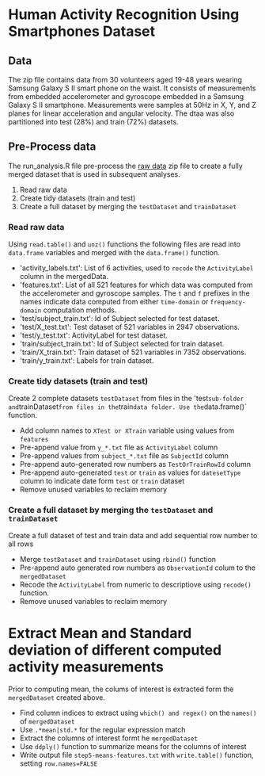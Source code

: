 Human Activity Recognition Using Smartphones Dataset
===========

Data
-----------

The zip file contains data from 30 volunteers aged 19-48 years wearing Samsung Galaxy S II smart phone on the waist. It consists of measurements from embedded accelerometer and gyroscope embedded in a Samsung Galaxy S II smartphone. Measurements were samples at 50Hz in X, Y, and Z planes for linear acceleration and angular velocity.  The dtaa was also partitioned into test (28%) and train (72%) datasets.

Pre-Process data
-----------

The run_analysis.R file pre-process the [raw data](https://d396qusza40orc.cloudfront.net/getdata%2Fprojectfiles%2FUCI%20HAR%20Dataset.zip) zip file to create a fully merged dataset that is used in subsequent analyses.

1. Read raw data
1. Create tidy datasets (train and test) 
1. Create a full dataset by merging the `testDataset` and `trainDataset`

### Read raw data
Using `read.table()` and `unz()` functions the following files are read into `data.frame` variables and  merged with the `data.frame()` function.
* 'activity_labels.txt': List of 6 activities, used to `recode` the `ActivityLabel` column in the mergedData.
* 'features.txt': List of all 521 features for which data was computed from the accelerometer and gyroscope samples. The `t` and `f` prefixes in the names indicate data computed from either `time-domain` or `frequency-domain` computation methods.
* 'test/subject_train.txt': Id of Subject selected for test dataset. 
* 'test/X_test.txt': Test dataset of 521 variables in 2947 observations.
* 'test/y_test.txt': ActivityLabel for test dataset.
* 'train/subject_train.txt': Id of Subject selected for train dataset. 
* 'train/X_train.txt': Train dataset of 521 variables in 7352 observations.
* 'train/y_train.txt': Labels for train dataset.

### Create tidy datasets (train and test)
Create 2 complete datasets `testDataset` from files in the 'test` sub-folder and `trainDataset` from files in the `train` data folder. Use the `data.frame()` function.
* Add column names to `XTest or XTrain` variable using values from `features`
* Pre-append value from `y_*.txt` file as `ActivityLabel` column
* Pre-append values from `subject_*.txt` file as `SubjectId` column
* Pre-append auto-generated row numbers as `TestOrTrainRowId` column
* Pre-append auto-generated `test` or `train` as values for `datesetType` column to indicate date form `test` or `train` dataset
* Remove unused variables to reclaim memory

### Create a full dataset by merging the `testDataset` and `trainDataset`
Create a full dataset of test and train data and add sequential row number to all rows
* Merge `testDataset` and `trainDataset` using `rbind()` function
* Pre-append auto generated row numbers as `ObservationId` colum to the `mergedDataset`
* Recode the `ActivityLabel` from numeric to descriptiove using `recode()` function.
* Remove unused variables to reclaim memory

Extract Mean and Standard deviation of different computed activity measurements
====================
Prior to computing mean, the colums of interest is extracted form the `mergedDataset` created above.
* Find column indices to extract using `which() and regex()` on the `names()` of `mergedDataset`
* Use `.*mean|std.*` for the regular expression match
* Extract the columns of interest formt he `mergedDataset`
* Use `ddply()` function to summarize means for the columns of interest
* Write output file `step5-means-features.txt` with `write.table()` function, setting `row.names=FALSE`

